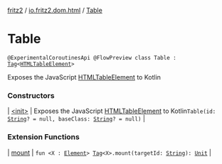 [fritz2](../../index.md) / [io.fritz2.dom.html](../index.md) / [Table](./index.md)

# Table

`@ExperimentalCoroutinesApi @FlowPreview class Table : `[`Tag`](../../io.fritz2.dom/-tag/index.md)`<`[`HTMLTableElement`](https://kotlinlang.org/api/latest/jvm/stdlib/org.w3c.dom/-h-t-m-l-table-element/index.html)`>`

Exposes the JavaScript [HTMLTableElement](https://developer.mozilla.org/en/docs/Web/API/HTMLTableElement) to Kotlin

### Constructors

| [&lt;init&gt;](-init-.md) | Exposes the JavaScript [HTMLTableElement](https://developer.mozilla.org/en/docs/Web/API/HTMLTableElement) to Kotlin`Table(id: `[`String`](https://kotlinlang.org/api/latest/jvm/stdlib/kotlin/-string/index.html)`? = null, baseClass: `[`String`](https://kotlinlang.org/api/latest/jvm/stdlib/kotlin/-string/index.html)`? = null)` |

### Extension Functions

| [mount](../../io.fritz2.dom/mount.md) | `fun <X : `[`Element`](https://kotlinlang.org/api/latest/jvm/stdlib/org.w3c.dom/-element/index.html)`> `[`Tag`](../../io.fritz2.dom/-tag/index.md)`<X>.mount(targetId: `[`String`](https://kotlinlang.org/api/latest/jvm/stdlib/kotlin/-string/index.html)`): `[`Unit`](https://kotlinlang.org/api/latest/jvm/stdlib/kotlin/-unit/index.html) |

